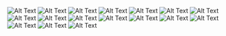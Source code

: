 ![Alt Text](images/mobile.png)
![Alt Text](images/mobile%20(1).png)
![Alt Text](images/mobile%20(2).png)
![Alt Text](images/mobile%20(3).png)
![Alt Text](images/mobile%20(4).png)
![Alt Text](images/mobile%20(5).png)
![Alt Text](images/mobile%20(6).png)
![Alt Text](images/mobile%20(7).png)
![Alt Text](images/mobile%20(8).png)
![Alt Text](images/mobile%20(9).png)
![Alt Text](images/mobile%20(10).png)
![Alt Text](images/mobile%20(12).png)
![Alt Text](images/mobile%20(13).png)
![Alt Text](images/mobile%20(14).png)
![Alt Text](images/mobile%20(15).png)
![Alt Text](images/mobile%20(16).png)
![Alt Text](images/mobile%20(17).png)
